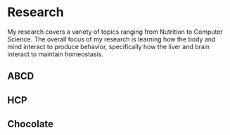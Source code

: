 # Research

My research covers a variety of topics ranging from Nutrition to Computer Science. The overall focus of my research is learning how the body and mind interact to produce behavior, specifically how the liver and brain interact to maintain homeostasis.

## ABCD

## HCP

## Chocolate

##  
<!--stackedit_data:
eyJoaXN0b3J5IjpbLTM0OTYyODQ3MF19
-->